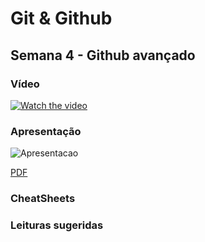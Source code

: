 # Git & Github

## Semana 4 - Github avançado

### Vídeo

[![Watch the video]()]()
  
### Apresentação

![Apresentacao](https://i.ibb.co/YpZv87x/Git-e-Github-Semana-4.png)

[PDF](https://github.com/carlosbarretoeng/git-e-github/raw/master/Semana3/Git%20e%20Github%20Semana%204.pdf)
  
### CheatSheets

### Leituras sugeridas
